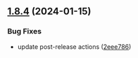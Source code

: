 ## [1.8.4](https://github.com/ExpediaGroup/spec-transformer/compare/v1.8.3...v1.8.4) (2024-01-15)


### Bug Fixes

* update post-release actions ([2eee786](https://github.com/ExpediaGroup/spec-transformer/commit/2eee7863bc65a448be22be83c9f23d5d227928e1))
